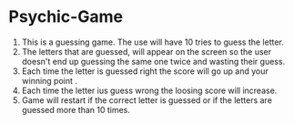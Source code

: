 # Psychic-Game
1. This is a guessing game. The use will have 10 tries to guess the letter. 
2. The letters that are guessed, will appear on the screen so the user doesn't end up guessing the same one twice and wasting their guess. 
3. Each time the letter is guessed right the score will go up and your winning point .
4. Each time the letter ius guess wrong the loosing score will increase.
5. Game will restart if the correct letter is guessed or if the letters are guessed more than 10 times.

